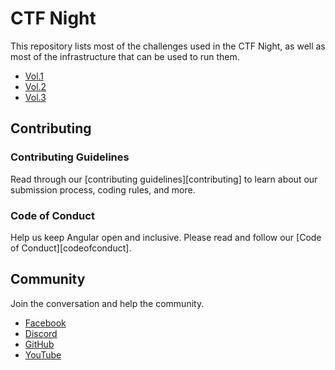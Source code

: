 # CTF Night

This repository lists most of the challenges used in the CTF Night, as well as most of the infrastructure that can be used to run them.

- [Vol.1](to-do)
- [Vol.2](to-do)
- [Vol.3](https://github.com/computer-communication-security-club/ctf-night/tree/vol3)

## Contributing

### Contributing Guidelines

Read through our [contributing guidelines][contributing] to learn about our submission process, coding rules, and more.

### Code of Conduct

Help us keep Angular open and inclusive. Please read and follow our [Code of Conduct][codeofconduct].

## Community

Join the conversation and help the community.

- [Facebook](https://www.facebook.com/CCSclub2023)
- [Discord](https://discord.gg/VcTcFpAW)
- [GitHub](https://github.com/computer-communication-security-club)
- [YouTube](https://www.youtube.com/@computercommunicationsecur3464)
